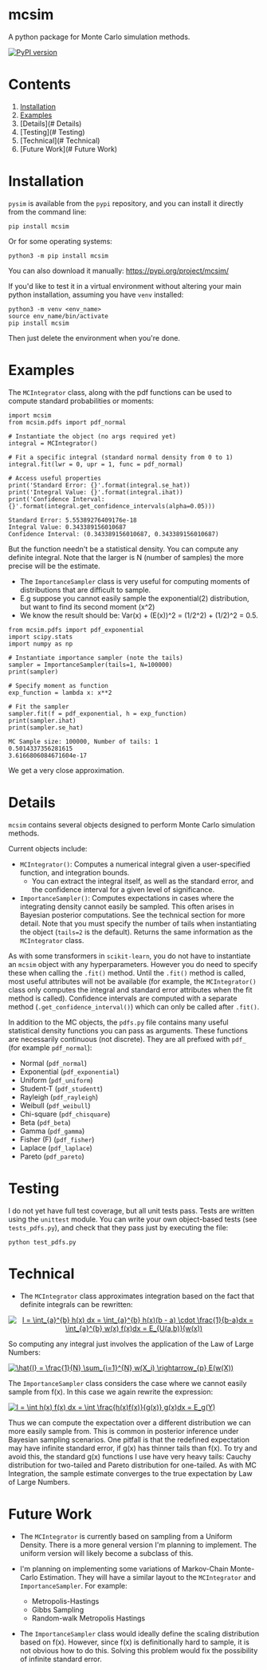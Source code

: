 # mcsim
A python package for Monte Carlo simulation methods.

[![PyPI version](https://badge.fury.io/py/mcsim.svg)](https://badge.fury.io/py/mcsim)

# Contents
1. [Installation](https://github.com/12mre1/mcsim/blob/master/README.md#installation)
2. [Examples](#examples)
3. [Details](# Details)
4. [Testing](# Testing)
5. [Technical](# Technical)
6. [Future Work](# Future Work)

# Installation

`pysim` is available from the `pypi` repository, and you can install it directly from the command line:
```{console}
pip install mcsim
```
Or for some operating systems:
```{console}
python3 -m pip install mcsim
```
You can also download it manually: https://pypi.org/project/mcsim/

If you'd like to test it in a virtual environment without altering your main python installation,
assuming you have `venv` installed:
```{python}
python3 -m venv <env_name>
source env_name/bin/activate
pip install mcsim
```
Then just delete the environment when you're done.

# Examples
The `MCIntegrator` class, along with the pdf functions can be used to compute standard probabilities or moments:
```{python}
import mcsim
from mcsim.pdfs import pdf_normal

# Instantiate the object (no args required yet)
integral = MCIntegrator()

# Fit a specific integral (standard normal density from 0 to 1)
integral.fit(lwr = 0, upr = 1, func = pdf_normal)

# Access useful properties
print('Standard Error: {}'.format(integral.se_hat))
print('Integral Value: {}'.format(integral.ihat))
print('Confidence Interval: {}'.format(integral.get_confidence_intervals(alpha=0.05)))
```
```{console}
Standard Error: 5.55389276409176e-18
Integral Value: 0.343389156010687
Confidence Interval: (0.343389156010687, 0.343389156010687)
```
But the function needn't be a statistical density. You can compute any definite integral. Note that the larger is N 
(number of samples) the more precise will be the estimate.

- The `ImportanceSampler` class is very useful for computing moments of distributions that are difficult to sample.
- E.g suppose you cannot easily sample the exponential(2) distribution, but want to find its second moment (x^2)
- We know the result should be: Var(x) + (E(x))^2 = (1/2^2) + (1/2)^2 = 0.5.
```{python}
from mcsim.pdfs import pdf_exponential
import scipy.stats
import numpy as np

# Instantiate importance sampler (note the tails)
sampler = ImportanceSampler(tails=1, N=100000)
print(sampler)

# Specify moment as function
exp_function = lambda x: x**2

# Fit the sampler
sampler.fit(f = pdf_exponential, h = exp_function)
print(sampler.ihat)
print(sampler.se_hat)
```
```{console}
MC Sample size: 100000, Number of tails: 1
0.5014337356281615
3.6166806084671604e-17
```
We get a very close approximation.


# Details

`mcsim` contains several objects designed to perform Monte Carlo simulation methods. 

Current objects include:
- `MCIntegrator()`: Computes a numerical integral given a user-specified function, and integration bounds.
   - You can extract the integral itself, as well as the standard error, and the confidence interval for
   a given level of significance.
- `ImportanceSampler()`: Computes expectations in cases where the integrating density cannot easily be
   sampled. This often arises in Bayesian posterior computations. See the technical section for more
   detail. Note that you must specify the number of tails when instantiating the object (`tails=2` is
   the default). Returns the same information as the `MCIntegrator` class.

As with some transformers in `scikit-learn`, you do not have to instantiate an `mcsim` object 
with any hyperparameters. However you do need to specify these when calling the `.fit()` method.
Until the `.fit()` method is called, most useful attributes will not be available (for example, the 
`MCIntegrator()` class only computes the integral and standard error attributes when the fit method
is called). Confidence intervals are computed with a separate method (`.get_confidence_interval()`) 
which can only be called after `.fit()`.

In addition to the MC objects, the `pdfs.py` file contains many useful statistical density functions
you can pass as arguments. These functions are necessarily continuous (not discrete). They are all
prefixed with `pdf_` (for example `pdf_normal`):
- Normal (`pdf_normal`)
- Exponential (`pdf_exponential`)
- Uniform (`pdf_uniform`)
- Student-T (`pdf_studentt`)
- Rayleigh (`pdf_rayleigh`)
- Weibull (`pdf_weibull`)
- Chi-square (`pdf_chisquare`)
- Beta (`pdf_beta`)
- Gamma (`pdf_gamma`)
- Fisher (F) (`pdf_fisher`)
- Laplace (`pdf_laplace`)
- Pareto (`pdf_pareto`)

# Testing

I do not yet have full test coverage, but all unit tests pass. Tests are written using the `unittest` module. You can write your own
object-based tests (see `tests_pdfs.py`), and check that they pass just by executing the file:
```{console}
python test_pdfs.py
```

# Technical 

- The `MCIntegrator` class approximates integration based on the fact that definite integrals can be rewritten:

<center>
<a href="https://www.codecogs.com/eqnedit.php?latex=I&space;=&space;\int_{a}^{b}&space;h(x)&space;dx&space;=&space;\int_{a}^{b}&space;h(x)(b&space;-&space;a)&space;\cdot&space;\frac{1}{b-a}dx&space;=&space;\int_{a}^{b}&space;w(x)&space;f(x)dx&space;=&space;E_{U(a,b)}(w(x))" target="_blank"><img src="https://latex.codecogs.com/gif.latex?I&space;=&space;\int_{a}^{b}&space;h(x)&space;dx&space;=&space;\int_{a}^{b}&space;h(x)(b&space;-&space;a)&space;\cdot&space;\frac{1}{b-a}dx&space;=&space;\int_{a}^{b}&space;w(x)&space;f(x)dx&space;=&space;E_{U(a,b)}(w(x))" title="I = \int_{a}^{b} h(x) dx = \int_{a}^{b} h(x)(b - a) \cdot \frac{1}{b-a}dx = \int_{a}^{b} w(x) f(x)dx = E_{U(a,b)}(w(x))" /></a>
</center>

So computing any integral just involves the application of the Law of Large Numbers:

<a href="https://www.codecogs.com/eqnedit.php?latex=\hat{I}&space;=&space;\frac{1}{N}&space;\sum_{i=1}^{N}&space;w(X_i)&space;\rightarrow_{p}&space;E(w(X))" target="_blank"><img src="https://latex.codecogs.com/gif.latex?\hat{I}&space;=&space;\frac{1}{N}&space;\sum_{i=1}^{N}&space;w(X_i)&space;\rightarrow_{p}&space;E(w(X))" title="\hat{I} = \frac{1}{N} \sum_{i=1}^{N} w(X_i) \rightarrow_{p} E(w(X))" /></a>

The `ImportanceSampler` class considers the case where we cannot easily sample from f(x). In this case we again rewrite the expression:

<a href="https://www.codecogs.com/eqnedit.php?latex=I&space;=&space;\int&space;h(x)&space;f(x)&space;dx&space;=&space;\int&space;\frac{h(x)f(x)}{g(x)}&space;g(x)dx&space;=&space;E_g(Y)" target="_blank"><img src="https://latex.codecogs.com/gif.latex?I&space;=&space;\int&space;h(x)&space;f(x)&space;dx&space;=&space;\int&space;\frac{h(x)f(x)}{g(x)}&space;g(x)dx&space;=&space;E_g(Y)" title="I = \int h(x) f(x) dx = \int \frac{h(x)f(x)}{g(x)} g(x)dx = E_g(Y)" /></a>

Thus we can compute the expectation over a different distribution we can more easily sample from. This is common in posterior inference under Bayesian sampling scenarios.
One pitfall is that the redefined expectation may have infinite standard error, if g(x) has thinner tails than f(x). To try and avoid this, the standard g(x) functions
I use have very heavy tails: Cauchy distribution for two-tailed and Pareto distribution for one-tailed. As with MC Integration, the sample estimate converges to the true
expectation by Law of Large Numbers.

# Future Work

- The `MCIntegrator` is currently based on sampling from a Uniform Density. There is a more general version I'm 
planning to implement. The uniform version will likely become a subclass of this.

- I'm planning on implementing some variations of Markov-Chain Monte-Carlo Estimation. They will have a similar layout
 to the `MCIntegrator` and `ImportanceSampler`. For example:
    - Metropolis-Hastings 
    - Gibbs Sampling
    - Random-walk Metropolis Hastings
    
- The `ImportanceSampler` class would ideally define the scaling distribution based on f(x). However, since f(x) is definitionally hard to sample, 
  it is not obvious how to do this. Solving this problem would fix the possibility of infinite standard error.
